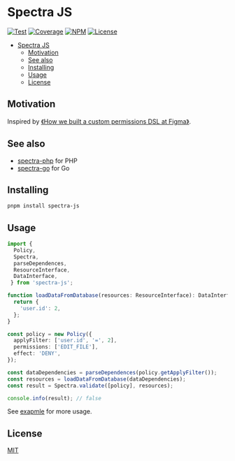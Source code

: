 # Spectra JS

[![Test](https://github.com/getspectra/spectra-js/actions/workflows/test.yml/badge.svg)](.github/workflows/test.yml) [![Coverage](https://getspectra.github.io/spectra-js/coverage/badges.svg)](https://getspectra.github.io/spectra-js/coverage/lcov-report/index.html) [![NPM](https://img.shields.io/npm/v/spectra-js.svg)](https://www.npmjs.com/package/spectra-js) [![License](https://img.shields.io/github/license/getspectra/spectra-js)](./LICENSE)

- [Spectra JS](#spectra-js)
  - [Motivation](#motivation)
  - [See also](#see-also)
  - [Installing](#installing)
  - [Usage](#usage)
  - [License](#license)

## Motivation

Inspired by [《How we built a custom permissions DSL at Figma》](https://www.figma.com/blog/how-we-rolled-out-our-own-permissions-dsl-at-figma).

## See also

- [spectra-php](https://github.com/getspectra/spectra-php) for PHP
- [spectra-go](https://github.com/getspectra/spectra-go) for Go

## Installing

```bash
pnpm install spectra-js
```

## Usage

```ts
import {
  Policy,
  Spectra,
  parseDependences,
  ResourceInterface,
  DataInterface,
 } from 'spectra-js';

function loadDataFromDatabase(resources: ResourceInterface): DataInterface {
  return {
    'user.id': 2,
  };
}

const policy = new Policy({
  applyFilter: ['user.id', '=', 2],
  permissions: ['EDIT_FILE'],
  effect: 'DENY',
});

const dataDependencies = parseDependences(policy.getApplyFilter());
const resources = loadDataFromDatabase(dataDependencies);
const result = Spectra.validate([policy], resources);

console.info(result); // false
```

See [exapmle](./example/) for more usage.

## License

[MIT](./LICENSE)
